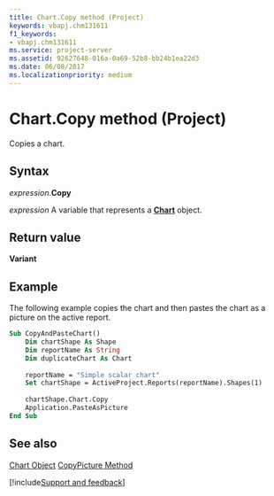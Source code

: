 ```yaml
---
title: Chart.Copy method (Project)
keywords: vbapj.chm131611
f1_keywords:
- vbapj.chm131611
ms.service: project-server
ms.assetid: 92627648-016a-0a69-52b8-bb24b1ea22d3
ms.date: 06/08/2017
ms.localizationpriority: medium
---
```



# Chart.Copy method (Project)
Copies a chart.

## Syntax

_expression_.**Copy**

_expression_ A variable that represents a **[Chart](Project.Chart.md)** object.


## Return value

 **Variant**


## Example

The following example copies the chart and then pastes the chart as a picture on the active report.


```vb
Sub CopyAndPasteChart()
    Dim chartShape As Shape
    Dim reportName As String
    Dim duplicateChart As Chart
    
    reportName = "Simple scalar chart"
    Set chartShape = ActiveProject.Reports(reportName).Shapes(1)
    
    chartShape.Chart.Copy
    Application.PasteAsPicture
End Sub
```


## See also


[Chart Object](Project.chart.md)
[CopyPicture Method](Project.chart.copypicture.md)

[!include[Support and feedback](~/includes/feedback-boilerplate.md)]